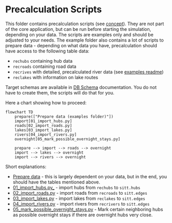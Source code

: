 # Precalculation Scripts

This folder contains precalculation scripts (see [concept](../readmes/concept.md)). They are not part of the core
application, but can be run before starting the simulation, depending on your data. The scripts are examples only and
should be adjusted to your needs. The example folder also contains a lot of scripts to prepare data - depending on what
data you have, precalculation should have access to the following table data:

* `rechubs` containing hub data
* `recroads` containing road data
* `recrives` with detailed, precalculated river data (see [examples readme](../examples/README.md))
* `reclakes` with information on lake routes

Target schemas are available in [DB Schema](../readmes/database_schema.sql) documentation. You do not have to create
them, the scripts will do that for you.

Here a chart showing how to proceed:

```mermaid
flowchart TD
    prepare(["Prepare data (examples folder)"])
    import[01_import_hubs.py]
    roads[02_import_roads.py]
    lakes[03_import_lakes.py]
    rivers[04_import_rivers.py]
    overnight[05_mark_possible_overnight_stays.py]
    
    prepare --> import --> roads --> overnight
    import --> lakes --> overnight
    import --> rivers --> overnight
```

Short explanations:

* [Prepare data](../examples/README.md) - this is largely dependent on your data, but in the end, you should have the
  tables mentioned above.
* [01_import_hubs.py_](01_import_hubs.py) - import hubs from `rechubs` to `sitt.hubs`
* [02_import_roads.py](02_import_roads.py) - import roads from `recroads` to `sitt.edges`
* [03_import_lakes.py](03_import_lakes.py) - import lakes from `reclakes` to `sitt.edges`
* [04_import_rivers.py](04_import_rivers.py) - import rivers from `recrivers` to `sitt.edges`
* [05_mark_possible_overnight_stays.py](05_mark_possible_overnight_stays.py) - Mark certain neighboring hubs as possible
  overnight stays if there are overnight hubs very close.

